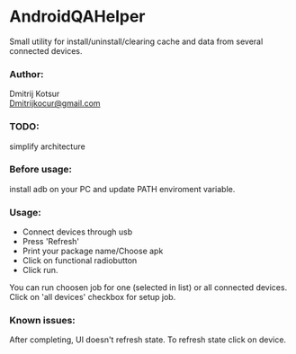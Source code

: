 # AndroidQAHelper
Small utility for install/uninstall/clearing cache and data from several connected devices. 


### Author: 
Dmitrij Kotsur  
Dmitrijkocur@gmail.com

### TODO: 
simplify architecture
### Before usage: 
install adb on your PC and update PATH enviroment variable.

### Usage:
- Connect devices through usb
- Press 'Refresh'
- Print your package name/Choose apk
- Click on functional radiobutton
- Click run.

You can run choosen job for one (selected in list) or all connected devices. Click on 'all devices' checkbox for setup job.

### Known issues:
After completing, UI doesn't refresh state. To refresh state click on device.
